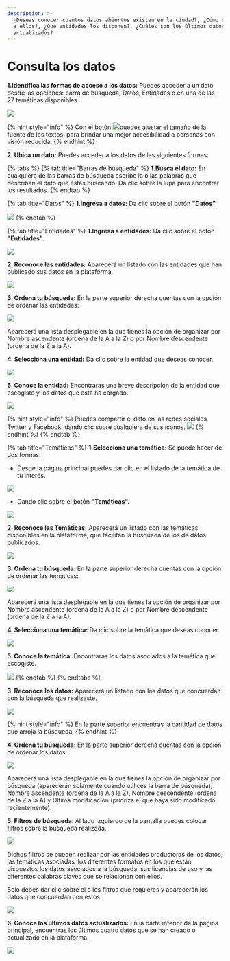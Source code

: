 ```yaml
---
description: >-
  ¿Deseas conocer cuantos datos abiertos existen en la ciudad?, ¿Cómo se accede
  a ellos?, ¿Qué entidades los disponen?, ¿Cuáles son los últimos datos
  actualizados?
---
```


# Consulta los datos

 **1.Identifica las formas de acceso a los datos:** Puedes acceder a un dato desde las opciones: barra de búsqueda, Datos, Entidades o en una de las 27 temáticas disponibles.

![](../.gitbook/assets/1.png)

{% hint style="info" %}
Con el botón ![](../.gitbook/assets/5.png)puedes ajustar el tamaño de la fuente de los textos, para brindar una mejor accesibilidad a personas con visión reducida.
{% endhint %}

**2. Ubica un dato:** Puedes acceder a los  datos de las siguientes formas:

{% tabs %}
{% tab title="Barras de búsqueda" %}
**1.Busca el dato:** En cualquiera de las barras de búsqueda escribe la o las palabras que describan el dato que estás buscando. Da clic sobre la lupa para encontrar los resultados.
{% endtab %}

{% tab title="Datos" %}
**1.Ingresa a datos:** Da clic sobre el botón **"Datos".**

![](../.gitbook/assets/4.png)
{% endtab %}

{% tab title="Entidades" %}
**1.Ingresa a entidades:** Da clic sobre el botón **"Entidades".**

![](../.gitbook/assets/8.png)

 **2. Reconoce las entidades:** Aparecerá un listado con las entidades que han publicado sus datos en la plataforma.

![](../.gitbook/assets/9.png)

**3. Ordena tu búsqueda:** En la parte superior derecha cuentas con la opción de  ordenar las entidades:

![](../.gitbook/assets/11.png)

Aparecerá una lista desplegable en la que tienes la opción de organizar  por Nombre ascendente \(ordena de la A a la Z\) o por Nombre descendente \(ordena de la Z a la A\).

 **4. Selecciona una entidad:** Da clic sobre la entidad que deseas conocer.

![](../.gitbook/assets/10.png)

**5. Conoce la entidad:** Encontraras una breve descripción de la entidad que escogiste y los datos que esta ha cargado.

![](../.gitbook/assets/12.png)

{% hint style="info" %}
Puedes compartir el dato en las redes sociales Twitter y Facebook, dando clic sobre cualquiera de sus iconos.                                           ![](../.gitbook/assets/29.png)
{% endhint %}
{% endtab %}

{% tab title="Temáticas" %}
**1.Selecciona una temática:** Se puede hacer de dos formas: 

* Desde la página principal puedes dar clic en el listado de la temática de tu interés.

![](../.gitbook/assets/13.png)

* Dando clic sobre el botón **"Temáticas".**

![](../.gitbook/assets/15.png)

**2. Reconoce las Temáticas:** Aparecerá un listado con las temáticas disponibles en la plataforma, que facilitan la búsqueda de los de datos publicados.

![](../.gitbook/assets/16.png)

**3. Ordena tu búsqueda:** En la parte superior derecha cuentas con la opción de  ordenar las temáticas:

![](../.gitbook/assets/11.png)

Aparecerá una lista desplegable en la que tienes la opción de organizar  por Nombre ascendente \(ordena de la A a la Z\) o por Nombre descendente \(ordena de la Z a la A\).

**4. Selecciona una temática:** Da clic sobre la temática que deseas conocer.

![](../.gitbook/assets/17.png)

**5. Conoce la temática:** Encontraras los datos asociados a la temática que escogiste.

![](../.gitbook/assets/18.png)
{% endtab %}
{% endtabs %}

**3. Reconoce los datos:** Aparecerá un listado con los datos que concuerdan con la búsqueda que realizaste.

![](../.gitbook/assets/3.png)

{% hint style="info" %}
En la parte superior encuentras la cantidad de datos que arroja la búsqueda.
{% endhint %}

**4. Ordena tu búsqueda:** En la parte superior derecha cuentas con la opción de  ordenar los datos:

![](../.gitbook/assets/6.png)

Aparecerá una lista desplegable en la que tienes la opción de organizar por búsqueda \(aparecerán solamente cuando utilices la barra de búsqueda\), Nombre ascendente \(ordena de la A a la Z\), Nombre descendente \(ordena de la Z a la A\) y Ultima modificación \(prioriza el que haya sido modificado recientemente\).

**5. Filtros de búsqueda**: Al lado izquierdo de la pantalla puedes colocar filtros sobre la búsqueda realizada.

![](../.gitbook/assets/19.png)

Dichos filtros se pueden realizar por las entidades productoras de los datos, las temáticas asociadas, los diferentes formatos en los que están dispuestos los datos asociados a la búsqueda, sus licencias de uso y las diferentes palabras claves que se relacionan con ellos.

Solo debes dar clic sobre el o los filtros que requieres y aparecerán los datos que concuerdan con estos.

![](../.gitbook/assets/20.png)

**6. Conoce los últimos datos actualizados:** En la parte inferior de la página principal, encuentras los últimos cuatro datos que se han creado o actualizado en la plataforma.

![](../.gitbook/assets/21.png)


